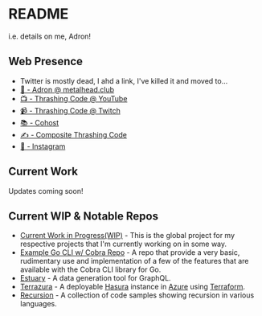 # README

i.e. details on me, Adron!

## Web Presence

* Twitter is mostly dead, I ahd a link, I've killed it and moved to...
* [🐘 - Adron @ metalhead.club](https://metalhead.club/web/@adron)
* [📺 - Thrashing Code @ YouTube](https://youtube.com/thrashingcode)
* [📹 - Thrashing Code @ Twitch](https://twitch.tv/thrashingcode)
* [📚 - Cohost](https://cohost.org/adron)
* [✍️ - Composite Thrashing Code](https://compositecode.blog)
* [📸 - Instagram](https://www.instagram.com/adron)

## Current Work

Updates coming soon!

## Current WIP & Notable Repos

* [Current Work in Progress(WIP)](https://github.com/users/Adron/projects/2) - This is the global project for my respective projects that I'm currently working on in some way.
* [Example Go CLI w/ Cobra Repo](https://github.com/Adron/cobra-cli-samples) - A repo that provide a very basic, rudimentary use and implementation of a few of the features that are available with the Cobra CLI library for Go.
* [Estuary](https://adron.github.io/estuary/) - A data generation tool for GraphQL.
* [Terrazura](https://adron.github.io/terrazura/) - A deployable [Hasura](https://hasura.io/) instance in [Azure](https://portal.azure.com/) using [Terraform](https://www.terraform.io/downloads).
* [Recursion](https://github.com/Adron/recursions) - A collection of code samples showing recursion in various languages.
